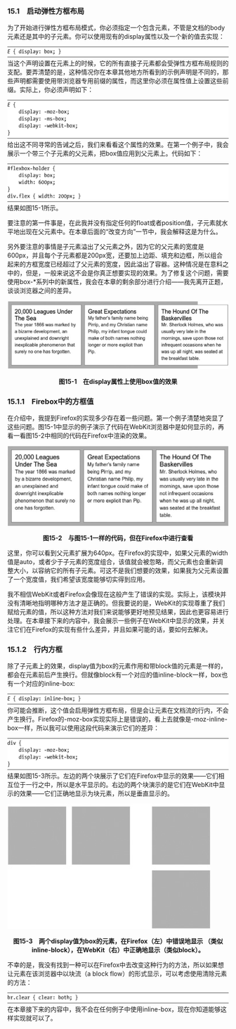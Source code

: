 ### 15.1　启动弹性方框布局

为了开始进行弹性方框布局模式，你必须指定一个包含元素，不管是文档的body元素还是其中的子元素。你可以使用现有的display属性以及一个新的值去实现：

![637.png](../images/637.png)
当这个声明设置在元素上的时候，它的所有直接子元素都会受弹性方框布局规则的支配。要弄清楚的是，这种情况你在本章其他地方所看到的示例声明是不同的，那些声明都需要使用带浏览器专用前缀的属性，而这里你必须在属性值上设置这些前缀。实际上，你必须声明如下：

![638.png](../images/638.png)
给出这不同寻常的告诫之后，我们来看看这个属性的效果。在第一个例子中，我会展示一个带三个子元素的父元素，把box值应用到父元素上。代码如下：

![639.png](../images/639.png)
结果如图15-1所示。

要注意的第一件事是，在此我并没有指定任何的float或者position值，子元素就水平地出现在父元素中。在本章后面的“改变方向”一节中，我会解释这是为什么。

另外要注意的事情是子元素溢出了父元素之外，因为它的父元素的宽度是600px，并且每个子元素都是200px宽，还要加上边距、填充和边框，所以组合起来的方框宽度已经超过了父元素的宽度，因此溢出了容器。这种情况是在意料之中的，但是，一般来说这不会是你真正想要实现的效果。为了修复这个问题，需要使用box-*系列中的新属性，我会在本章的剩余部分进行介绍——我先离开正题，谈谈浏览器之间的差异。

![640.png](../images/640.png)
<center class="my_markdown"><b class="my_markdown">图15-1　在display属性上使用box值的效果</b></center>

### 15.1.1　Firebox中的方框值

在介绍中，我提到Firefox的实现多少存在着一些问题。第一个例子清楚地突显了这些问题。图15-1中显示的例子演示了代码在WebKit浏览器中是如何显示的，再看一看图15-2中相同的代码在Firefox中渲染的效果。

![641.png](../images/641.png)
<center class="my_markdown"><b class="my_markdown">图15-2　与图15-1一样的代码，但在Firefox中进行查看</b></center>

这里，你可以看到父元素扩展为640px。在Firefox的实现中，如果父元素的width值是auto，或者少于子元素的宽度组合，该值就会被忽略，而父元素也会重新调整大小，以容纳它的所有子元素。可这不是我们想要的效果，如果我为父元素设置了一个宽度值，我们希望该宽度能够切实得到应用。

我不相信WebKit或者Firefox会像现在这般产生了错误的实现。实际上，该模块并没有清晰地指明哪种方法才是正确的。但我要说的是，WebKit的实现尊重了我们赋给元素的值，所以这种方法对我们来说能够更好地预见结果，因此也更容易进行处理。在本章接下来的内容中，我会展示一些例子在WebKit中显示的效果，并关注它们在Firefox的实现有些什么差异，并且如果可能的话，要如何去解决。

### 15.1.2　行内方框

除了子元素上的效果，display值为box的元素作用和带block值的元素是一样的，都会在元素前后产生换行。但就像block有一个对应的值inline-block一样，box也有一个对应的inline-box:

![642.png](../images/642.png)
你可能会推断，这个值会启用弹性方框布局，但是会让元素在文档流的行内，不会产生换行。Firefox的-moz-box实现实际上是错误的，看上去就像是-moz-inline-box一样，所以我可以使用这段代码来演示它们的差异：

![643.png](../images/643.png)
结果如图15-3所示。左边的两个块展示了它们在Firefox中显示的效果——它们相互位于一行之中，所以是水平显示的。右边的两个块演示的是它们在WebKit中显示的效果——它们正确地显示为块元素，所以是垂直显示的。

![644.png](../images/644.png)
<center class="my_markdown"><b class="my_markdown">图15-3　两个display值为box的元素，在Firefox（左）中错误地显示
 （类似inline-block），在WebKit（右）中正确地显示（类似block）。</b></center>

不幸的是，我没有找到一种可以在Firefox中去改变这种行为的方法，所以如果想让元素在该浏览器中以块流（a block flow）的形式显示，可以考虑使用清除元素的方法：

![645.png](../images/645.png)
在本章接下来的内容中，我不会在任何例子中使用inline-box，现在你知道能够这样实现就可以了。

